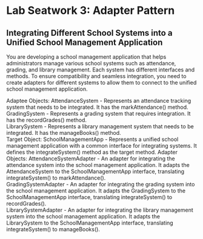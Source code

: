 # Lab Seatwork 3: Adapter Pattern

## Integrating Different School Systems into a Unified School Management Application

You are developing a school management application that helps administrators manage various school systems such as attendance, grading, and library management. Each system has different interfaces and methods. To ensure compatibility and seamless integration, you need to create adapters for different systems to allow them to connect to the unified school management application.

Adaptee Objects:
AttendanceSystem - Represents an attendance tracking system that needs to be integrated. It has the markAttendance() method. <br>
GradingSystem - Represents a grading system that requires integration. It has the recordGrades() method. <br>
LibrarySystem - Represents a library management system that needs to be integrated. It has the manageBooks() method. <br>
Target Object:
SchoolManagementApp - Represents a unified school management application with a common interface for integrating systems. It defines the integrateSystem() method as the target method.
Adapter Objects: 
AttendanceSystemAdapter - An adapter for integrating the attendance system into the school management application. It adapts the AttendanceSystem to the SchoolManagementApp interface, translating integrateSystem() to markAttendance(). <br>
GradingSystemAdapter - An adapter for integrating the grading system into the school management application. It adapts the GradingSystem to the SchoolManagementApp interface, translating integrateSystem() to recordGrades(). <br>
LibrarySystemAdapter - An adapter for integrating the library management system into the school management application. It adapts the LibrarySystem to the SchoolManagementApp interface, translating integrateSystem() to manageBooks().
